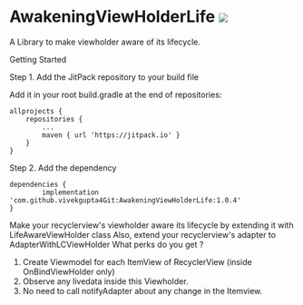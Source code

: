 # AwakeningViewHolderLife [![](https://jitpack.io/v/vivekgupta4Git/AwakeningViewHolderLife.svg)](https://jitpack.io/#vivekgupta4Git/AwakeningViewHolderLife)


A Library to make viewholder aware of its lifecycle.

Getting Started

Step 1. Add the JitPack repository to your build file


Add it in your root build.gradle at the end of repositories:

	allprojects {
		repositories {
			...
			maven { url 'https://jitpack.io' }
		}
	}

Step 2. Add the dependency

	dependencies {
	        implementation 'com.github.vivekgupta4Git:AwakeningViewHolderLife:1.0.4'
	}
  
  Make your recyclerview's viewholder aware its lifecycle by extending it with LifeAwareViewHolder class 
  Also, extend your recyclerview's adapter to AdapterWithLCViewHolder
  What perks do you get ?
  1. Create Viewmodel for each ItemView of RecyclerView (inside OnBindViewHolder only)
  2. Observe any livedata inside this Viewholder. 
  3. No need to call notifyAdapter about any change in the Itemview. 
  

